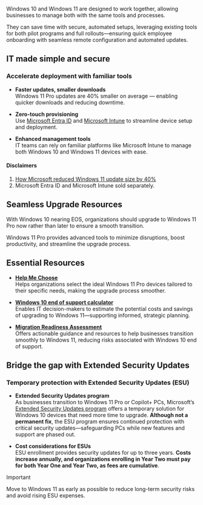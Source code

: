 Windows 10 and Windows 11 are designed to work together, allowing businesses to manage both with the same tools and processes.

They can save time with secure, automated setups, leveraging existing tools for both pilot programs and full rollouts—ensuring quick employee onboarding with seamless remote configuration and automated updates.

## IT made simple and secure

### Accelerate deployment with familiar tools

- **Faster updates, smaller downloads**  
  Windows 11 Pro updates are 40% smaller on average — enabling quicker downloads and reducing downtime.

- **Zero-touch provisioning**  
  Use [Microsoft Entra ID](/entra/fundamentals/whatis) and [Microsoft Intune](/mem/intune/fundamentals/what-is-intune) to streamline device setup and deployment.

- **Enhanced management tools**  
  IT teams can rely on familiar platforms like Microsoft Intune to manage both Windows 10 and Windows 11 devices with ease.

#### Disclaimers

1. [How Microsoft reduced Windows 11 update size by 40%](https://techcommunity.microsoft.com/blog/windows-itpro-blog/how-microsoft-reduced-windows-11-update-size-by-40/2839794)
1. Microsoft Entra ID and Microsoft Intune sold separately.
## Seamless Upgrade Resources

With Windows 10 nearing EOS, organizations should upgrade to Windows 11 Pro now rather than later to ensure a smooth transition.

Windows 11 Pro provides advanced tools to minimize disruptions, boost productivity, and streamline the upgrade process.

## Essential Resources

- **[Help Me Choose](https://www.microsoft.com/en-us/windows/business/help-me-choose)**  
  Helps organizations select the ideal Windows 11 Pro devices tailored to their specific needs, making the upgrade process smoother.

- **[Windows 10 end of support calculator](https://tei.forrester.com/go/microsoft/windows10eos/)**  
  Enables IT decision-makers to estimate the potential costs and savings of upgrading to Windows 11—supporting informed, strategic planning.

- **[Migration Readiness Assessment](/assessments/1020523c-e223-432c-8be1-ebbb348f8130/)**  
  Offers actionable guidance and resources to help businesses transition smoothly to Windows 11, reducing risks associated with Windows 10 end of support.

## Bridge the gap with Extended Security Updates

### Temporary protection with Extended Security Updates (ESU)

- **Extended Security Updates program**  
  As businesses transition to Windows 11 Pro or Copilot+ PCs, Microsoft’s [Extended Security Updates program](/windows/whats-new/extended-security-updates) offers a temporary solution for Windows 10 devices that need more time to upgrade. **Although not a permanent fix**, the ESU program ensures continued protection with critical security updates—safeguarding PCs while new features and support are phased out.

- **Cost considerations for ESUs**  
  ESU enrollment provides security updates for up to three years. **Costs increase annually, and organizations enrolling in Year Two must pay for both Year One and Year Two, as fees are cumulative**.

> [!IMPORTANT]
> Move to Windows 11 as early as possible to reduce long-term security risks and avoid rising ESU expenses.